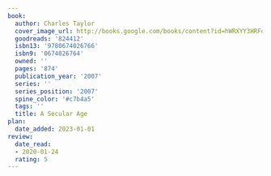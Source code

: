 ```yaml
---
book:
  author: Charles Taylor
  cover_image_url: http://books.google.com/books/content?id=hWRXYY3HRFoC&printsec=frontcover&img=1&zoom=1&edge=curl&source=gbs_api
  goodreads: '824412'
  isbn13: '9780674026766'
  isbn9: '0674026764'
  owned: ''
  pages: '874'
  publication_year: '2007'
  series: ''
  series_position: '2007'
  spine_color: '#c7b4a5'
  tags: ''
  title: A Secular Age
plan:
  date_added: 2023-01-01
review:
  date_read:
  - 2020-01-24
  rating: 5
---
```

